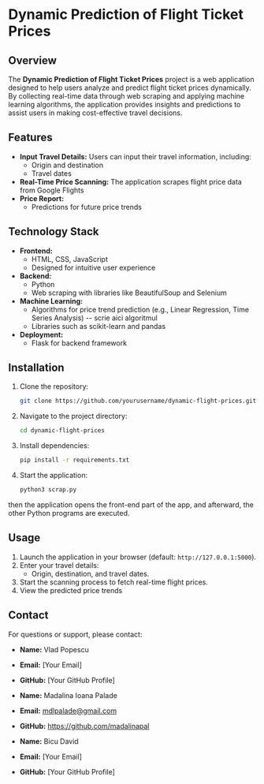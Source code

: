 # Dynamic Prediction of Flight Ticket Prices

## Overview
The **Dynamic Prediction of Flight Ticket Prices** project is a web application designed to help users analyze and predict flight ticket prices dynamically. By collecting real-time data through web scraping and applying machine learning algorithms, the application provides insights and predictions to assist users in making cost-effective travel decisions.

## Features
- **Input Travel Details:** Users can input their travel information, including:
  - Origin and destination
  - Travel dates
- **Real-Time Price Scanning:** The application scrapes flight price data from Google Flights
- **Price Report:**
  - Predictions for future price trends

## Technology Stack
- **Frontend:**
  - HTML, CSS, JavaScript
  - Designed for intuitive user experience
- **Backend:**
  - Python
  - Web scraping with libraries like BeautifulSoup and Selenium
- **Machine Learning:**
  - Algorithms for price trend prediction (e.g., Linear Regression, Time Series Analysis) -- scrie aici algoritmul
  - Libraries such as scikit-learn and pandas
- **Deployment:**
  - Flask for backend framework

## Installation
1. Clone the repository:
   ```bash
   git clone https://github.com/yourusername/dynamic-flight-prices.git
   ```
2. Navigate to the project directory:
   ```bash
   cd dynamic-flight-prices
   ```
3. Install dependencies:
   ```bash
   pip install -r requirements.txt
   ```
4. Start the application:
   ```bash
   python3 scrap.py
then the application opens the front-end part of the app, and afterward, the other Python programs are executed.

## Usage
1. Launch the application in your browser (default: `http://127.0.0.1:5000`).
2. Enter your travel details:
   - Origin, destination, and travel dates.
3. Start the scanning process to fetch real-time flight prices.
4. View the predicted price trends

## Contact
For questions or support, please contact:
- **Name:** Vlad Popescu 
- **Email:** [Your Email]
- **GitHub:** [Your GitHub Profile]

- **Name:** Madalina Ioana Palade 
- **Email:** mdlpalade@gmail.com
- **GitHub:** https://github.com/madalinapal

- **Name:** Bicu David
- **Email:** [Your Email]
- **GitHub:** [Your GitHub Profile]

